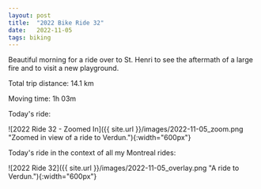 ```yaml
---
layout: post
title:  "2022 Bike Ride 32"
date:   2022-11-05
tags: biking
---
```


Beautiful morning for a ride over to St. Henri to see the aftermath of a large fire and to visit a new playground.

Total trip distance: 14.1 km

Moving time: 1h 03m

Today's ride:

![2022 Ride 32 - Zoomed In]({{ site.url }}/images/2022-11-05_zoom.png "Zoomed in view of a ride to Verdun."){:width="600px"}

Today's ride in the context of all my Montreal rides:

![2022 Ride 32]({{ site.url }}/images/2022-11-05_overlay.png "A ride to Verdun."){:width="600px"}
